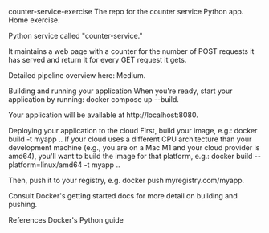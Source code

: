 counter-service-exercise
The repo for the counter service Python app. Home exercise.

Python service called "counter-service."

It maintains a web page with a counter for the number of POST requests it has served and return it for every GET request it gets.

Detailed pipeline overview here: Medium.

Building and running your application
When you're ready, start your application by running: docker compose up --build.

Your application will be available at http://localhost:8080.

Deploying your application to the cloud
First, build your image, e.g.: docker build -t myapp .. If your cloud uses a different CPU architecture than your development machine (e.g., you are on a Mac M1 and your cloud provider is amd64), you'll want to build the image for that platform, e.g.: docker build --platform=linux/amd64 -t myapp ..

Then, push it to your registry, e.g. docker push myregistry.com/myapp.

Consult Docker's getting started docs for more detail on building and pushing.

References
Docker's Python guide
